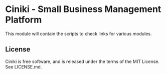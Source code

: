 Ciniki - Small Business Management Platform
===========================================

This module will contain the scripts to check links for various modules.

License
-------
Ciniki is free software, and is released under the terms of the MIT License. See LICENSE.md.

